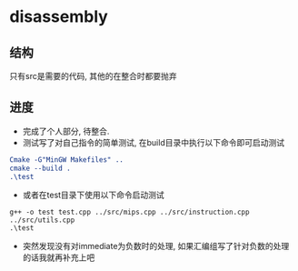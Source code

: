 # disassembly

## 结构
只有src是需要的代码, 其他的在整合时都要抛弃

## 进度
+ 完成了个人部分, 待整合. 
+ 测试写了对自己指令的简单测试, 在build目录中执行以下命令即可启动测试
```cmake
Cmake -G"MinGW Makefiles" ..
cmake --build .
.\test
```
+ 或者在test目录下使用以下命令启动测试
```
g++ -o test test.cpp ../src/mips.cpp ../src/instruction.cpp ../src/utils.cpp
.\test
```
+ 突然发现没有对immediate为负数时的处理, 如果汇编组写了针对负数的处理的话我就再补充上吧